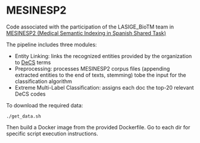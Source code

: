 # MESINESP2

Code associated with the participation of the LASIGE_BioTM team in [MESINESP2 (Medical Semantic Indexing in Spanish Shared Task)](https://temu.bsc.es/mesinesp2/)

The pipeline includes three modules:
- Entity Linking: links the recognized entities provided by the organization to [DeCS](https://decs.bvsalud.org/) terms
- Preprocessing: processes MESINESP2 corpus files (appending extracted entities to the end of texts, stemming) tobe the input for the classification algorithm
- Extreme Multi-Label Classification: assigns each doc the top-20 relevant DeCS codes

To download the required data:

```
./get_data.sh
```

Then build a Docker image from the provided Dockerfile. Go to each dir for specific script execution instructions.
